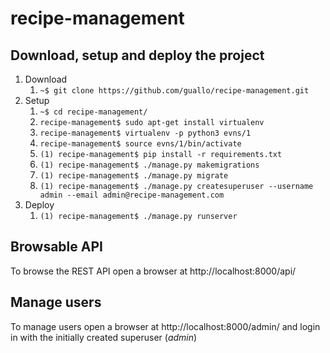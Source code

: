 <style type="text/css">
    ol ol {
        list-style-type: decimal !important;
    }
</style>

# recipe-management

## Download, setup and deploy the project

1. Download
    1. `~$ git clone https://github.com/guallo/recipe-management.git`
2. Setup
    1. `~$ cd recipe-management/`
    2. `recipe-management$ sudo apt-get install virtualenv`
    3. `recipe-management$ virtualenv -p python3 evns/1`
    4. `recipe-management$ source evns/1/bin/activate`
    5. `(1) recipe-management$ pip install -r requirements.txt`
    6. `(1) recipe-management$ ./manage.py makemigrations`
    7. `(1) recipe-management$ ./manage.py migrate`
    8. `(1) recipe-management$ ./manage.py createsuperuser --username admin --email admin@recipe-management.com`
3. Deploy
    1. `(1) recipe-management$ ./manage.py runserver`

## Browsable API

To browse the REST API open a browser at http://localhost:8000/api/

## Manage users

To manage users open a browser at http://localhost:8000/admin/ and login in with the initially created superuser (*admin*)
